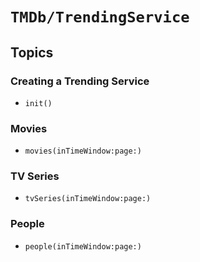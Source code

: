 # ``TMDb/TrendingService``

## Topics

### Creating a Trending Service

- ``init()``

### Movies

- ``movies(inTimeWindow:page:)``

### TV Series

- ``tvSeries(inTimeWindow:page:)``

### People

- ``people(inTimeWindow:page:)``
